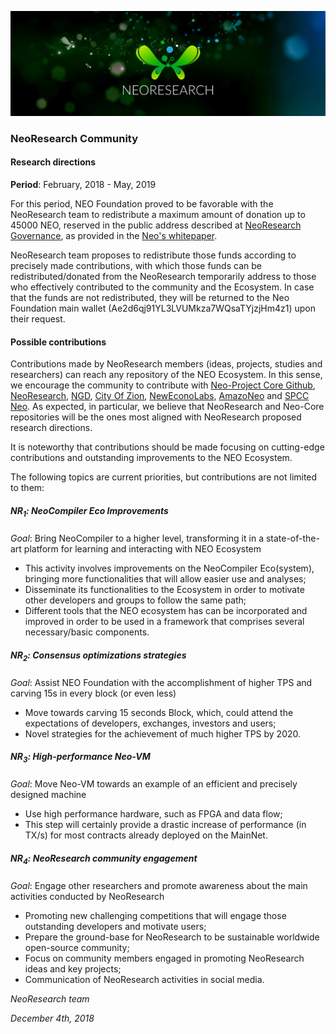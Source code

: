 <p align="center">   
    <img
      src="https://raw.githubusercontent.com/NeoResearch/neoresearch.github.io/master/assets/images/logo/Gemcut-butterfly/butterfly-banner.png"
       >
</p>

### NeoResearch Community
#### Research directions

**Period**: February, 2018 - May, 2019

For this period, NEO Foundation proved to be favorable with the NeoResearch team to redistribute a maximum amount of donation up to 45000 NEO, reserved in the public address described at [NeoResearch Governance](https://github.com/NeoResearch/governance/blob/master/README.md), as provided in the [Neo's whitepaper](http://docs.neo.org/en-us/whitepaper.html).

NeoResearch team proposes to redistribute those funds according to precisely made contributions, with which those funds can be redistributed/donated from the NeoResearch temporarily address to those who effectively contributed to the community and the Ecosystem.
In case that the funds are not redistributed, they will be returned to the Neo Foundation main wallet (Ae2d6qj91YL3LVUMkza7WQsaTYjzjHm4z1) upon their request.

#### Possible contributions

Contributions made by NeoResearch members (ideas, projects, studies and researchers) can reach any repository of the NEO Ecosystem.
In this sense, we encourage the community to contribute with [Neo-Project Core Github](https://github.com/neo-project), [NeoResearch](https://github.com/NeoResearch), [NGD](https://github.com/neo-ngd), [City Of Zion](http://cityofzion.io/), [NewEconoLabs](https://nel.group/), [AmazoNeo](https://amazoneo.la/) and [SPCC Neo](https://nspcc.ru/).
As expected, in particular, we believe that NeoResearch and Neo-Core repositories will be the ones most aligned with NeoResearch proposed research directions.

It is noteworthy that contributions should be made focusing on cutting-edge contributions and outstanding improvements to the NEO Ecosystem.

The following topics are current priorities, but contributions are not limited to them:

##### NR<sub>1</sub>: NeoCompiler Eco Improvements
  _Goal_: Bring NeoCompiler to a higher level, transforming it in a state-of-the-art platform for learning and interacting with NEO Ecosystem
 - This activity involves improvements on the NeoCompiler Eco(system), bringing more functionalities that will allow easier use and analyses;
 - Disseminate its functionalities to the Ecosystem in order to motivate other developers and groups to follow the same path;
 - Different tools that the NEO ecosystem has can be incorporated and improved in order to be used in a framework that comprises several necessary/basic components.

##### NR<sub>2</sub>: Consensus optimizations strategies
_Goal_: Assist NEO Foundation with the accomplishment of higher TPS and carving 15s in every block (or even less)
 - Move towards carving 15 seconds Block, which, could attend the expectations of developers, exchanges, investors and users;
 - Novel strategies for the achievement of much higher TPS by 2020.

##### NR<sub>3</sub>: High-performance Neo-VM
_Goal_: Move Neo-VM towards an example of an efficient and precisely designed machine
 - Use high performance hardware, such as FPGA and data flow;
 - This step will certainly provide a drastic increase of performance (in TX/s) for most contracts already deployed on the MainNet.


##### NR<sub>4</sub>: NeoResearch community engagement
_Goal_: Engage other researchers and promote awareness about the main activities conducted by NeoResearch
 - Promoting new challenging competitions that will engage those outstanding developers and motivate users;
 - Prepare the ground-base for NeoResearch to be sustainable worldwide open-source community;
 - Focus on community members engaged in promoting NeoResearch ideas and key projects;
 - Communication of NeoResearch activities in social media.


*NeoResearch team*

*December 4th, 2018*
